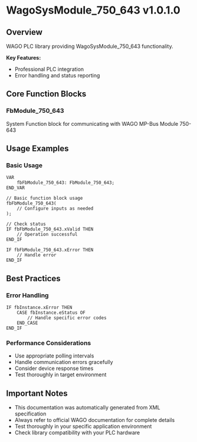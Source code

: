 # WagoSysModule_750_643 v1.0.1.0

## Overview
WAGO PLC library providing WagoSysModule_750_643 functionality.

**Key Features:**
- Professional PLC integration
- Error handling and status reporting

## Core Function Blocks

### FbModule_750_643
System Function block for communicating with WAGO MP-Bus Module 750-643

## Usage Examples

### Basic Usage
```iec
VAR
    fbFbModule_750_643: FbModule_750_643;
END_VAR

// Basic function block usage
fbFbModule_750_643(
    // Configure inputs as needed
);

// Check status
IF fbFbModule_750_643.xValid THEN
    // Operation successful
END_IF

IF fbFbModule_750_643.xError THEN
    // Handle error
END_IF
```

## Best Practices

### Error Handling
```iec
IF fbInstance.xError THEN
    CASE fbInstance.eStatus OF
        // Handle specific error codes
    END_CASE
END_IF
```

### Performance Considerations
- Use appropriate polling intervals
- Handle communication errors gracefully
- Consider device response times
- Test thoroughly in target environment

## Important Notes

- This documentation was automatically generated from XML specification
- Always refer to official WAGO documentation for complete details
- Test thoroughly in your specific application environment
- Check library compatibility with your PLC hardware

